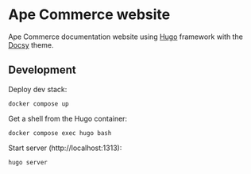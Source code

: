 # Ape Commerce website

Ape Commerce documentation website using [Hugo](https://gohugo.io) framework with the [Docsy](https://www.docsy.dev) theme.

## Development

Deploy dev stack:

```
docker compose up
```

Get a shell from the Hugo container:

```
docker compose exec hugo bash
```

Start server (http://localhost:1313):

```
hugo server
```

